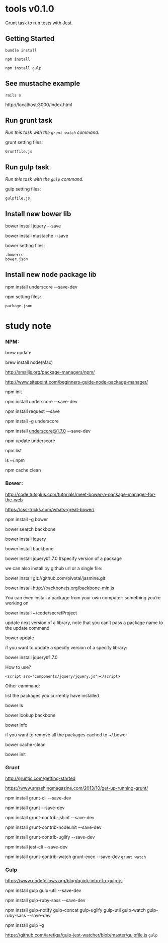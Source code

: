 # tools v0.1.0

Grunt task to run tests with [Jest](http://facebook.github.io/jest/).


## Getting Started

```shell
bundle install
```


```shell
npm install
```

```shell
npm install gulp
```

## See mustache example
```shell
rails s
```

http://localhost:3000/index.html

## Run grunt task
_Run this task with the `grunt watch` command._

grunt setting files:
```
Gruntfile.js
```


## Run gulp task
_Run this task with the `gulp` command._

gulp setting files:
```
gulpfile.js
```


## Install new bower lib
bower install jquery --save

bower install mustache --save

bower setting files:
```
.bowerrc
bower.json
```

## Install new node package lib
npm install underscore --save-dev

npm setting files:
```
package.json
```

# study note

### NPM:

brew update

brew install node(Mac)

http://smalljs.org/package-managers/npm/

http://www.sitepoint.com/beginners-guide-node-package-manager/


npm init

npm install underscore --save-dev

npm install request --save

npm install -g underscore 

npm install underscore@1.7.0 --save-dev

npm update underscore

npm list

ls ~/.npm

npm cache clean



### Bower:
http://code.tutsplus.com/tutorials/meet-bower-a-package-manager-for-the-web

https://css-tricks.com/whats-great-bower/

npm install -g bower

bower search backbone

bower install jquery

bower install backbone

bower install jquery#1.7.0 #specify version of a package

we can also install by github url or a single file:

bower install git://github.com/pivotal/jasmine.git

bower install http://backbonejs.org/backbone-min.js

You can even install a package from your own computer: something you’re working on

bower install ~/code/secretProject

update next version of a library, note that you can’t pass a package name to the update command 

bower update

if you want to update a specify version of a specify library:

bower install jquery#1.7.0

How to use?
```
<script src="components/jquery/jquery.js"></script>
```
Other cammand:

list the packages you currently have installed

bower ls

bower lookup backbone

bower info

if you want to remove all the packages cached to ~/.bower

bower cache-clean

bower init




### Grunt
http://gruntjs.com/getting-started

https://www.smashingmagazine.com/2013/10/get-up-running-grunt/


npm install grunt-cli --save-dev

npm install grunt --save-dev

npm install grunt-contrib-jshint --save-dev

npm install grunt-contrib-nodeunit --save-dev

npm install grunt-contrib-uglify --save-dev

npm install jest-cli --save-dev

npm install grunt-contrib-watch grunt-exec --save-dev
`
grunt watch
`


### Gulp
https://www.codefellows.org/blog/quick-intro-to-gulp-js

npm install gulp gulp-util --save-dev

npm install gulp-ruby-sass --save-dev

npm install gulp-notify gulp-concat gulp-uglify gulp-util gulp-watch gulp-ruby-sass --save-dev

npm install gulp -g

https://github.com/iaretiga/gulp-jest-watcher/blob/master/gulpfile.js
`
gulp
`
